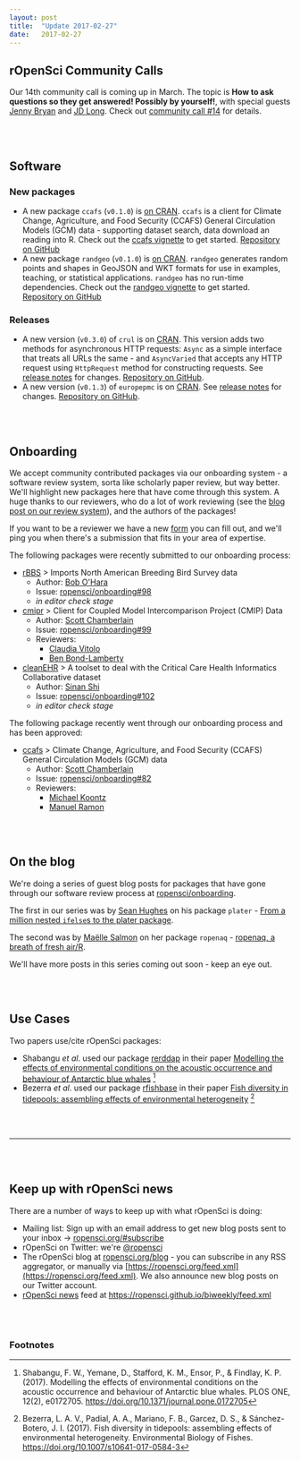 ```yaml
---
layout: post
title:  "Update 2017-02-27"
date:   2017-02-27
---
```


## rOpenSci Community Calls

Our 14th community call is coming up in March. The topic is __How to ask questions so they get answered! Possibly by yourself!__, with special guests [Jenny Bryan](https://github.com/jennybc/) and [JD Long](https://twitter.com/cmastication). Check out [community call #14](https://github.com/ropensci/commcalls/issues/14) for details.

<br><br>

## Software

### New packages

* A new package `ccafs` (`v0.1.0`) is [on CRAN](https://cran.rstudio.com/web/packages/ccafs). `ccafs` is a client for Climate Change, Agriculture, and Food Security (CCAFS) General Circulation Models (GCM) data - supporting dataset search, data download an reading into R. Check out the [ccafs vignette](https://cran.rstudio.com/web/packages/ccafs/vignettes/ccafs_vignette.html) to get started. [Repository on GitHub][ccafs]
* A new package `randgeo` (`v0.1.0`) is [on CRAN](https://cran.rstudio.com/web/packages/randgeo). `randgeo` generates random points and shapes in GeoJSON and WKT formats for use in examples, teaching, or statistical applications. `randgeo` has no run-time dependencies. Check out the [randgeo vignette](https://cran.rstudio.com/web/packages/randgeo/vignettes/randgeo_vignette.html) to get started. [Repository on GitHub][randgeo]

### Releases

* A new version (`v0.3.0`) of `crul` is on [CRAN](https://cran.rstudio.com/web/packages/crul). This version adds two methods for asynchronous HTTP requests: `Async` as a simple interface that treats all URLs the same - and `AsyncVaried` that accepts any HTTP request using `HttpRequest` method for constructing requests. See [release notes](https://github.com/ropensci/crul/releases/tag/v0.3.0) for changes. [Repository on GitHub][crul].
* A new version (`v0.1.3`) of `europepmc` is on [CRAN](https://cran.rstudio.com/web/packages/europepmc). See [release notes](https://github.com/ropensci/europepmc/releases/tag/0.1.3) for changes. [Repository on GitHub][europepmc].

<br><br>

## Onboarding

We accept community contributed packages via our onboarding system - a software review system, sorta like scholarly paper review, but way better. We'll highlight new packages here that have come through this system. A huge thanks to our reviewers, who do a lot of work reviewing (see the [blog post on our review system](https://ropensci.org/blog/2016/03/28/software-review)),
and the authors of the packages!

If you want to be a reviewer we have a new [form](https://ropensci.org/onboarding/) you can fill out, and we'll ping you when there's a submission that fits in your area of expertise.

The following packages were recently submitted to our onboarding process:

* [rBBS][] > Imports North American Breeding Bird Survey data
    * Author: [Bob O'Hara](https://github.com/oharar)
    * Issue: [ropensci/onboarding#98](https://github.com/ropensci/onboarding/issues/98)
    * _in editor check stage_
* [cmipr][] > Client for Coupled Model Intercomparison Project (CMIP) Data
    * Author: [Scott Chamberlain](https://github.com/sckott)
    * Issue: [ropensci/onboarding#99](https://github.com/ropensci/onboarding/issues/99)
    * Reviewers:
        * [Claudia Vitolo](https://github.com/cvitolo)
        * [Ben Bond-Lamberty](https://github.com/bpbond)
* [cleanEHR][] > A toolset to deal with the Critical Care Health Informatics Collaborative dataset
    * Author: [Sinan Shi](https://github.com/sinanshi)
    * Issue: [ropensci/onboarding#102](https://github.com/ropensci/onboarding/issues/102)
    * _in editor check stage_

The following package recently went through our onboarding process and has been approved:

* [ccafs][] > Climate Change, Agriculture, and Food Security (CCAFS) General Circulation Models (GCM) data
    * Author: [Scott Chamberlain](https://github.com/sckott)
    * Issue: [ropensci/onboarding#82](https://github.com/ropensci/onboarding/issues/82)
    * Reviewers:
        * [Michael Koontz](https://github.com/mikoontz)
        * [Manuel Ramon](https://github.com/manuramon)

<br><br>

## On the blog

We're doing a series of guest blog posts for packages that have gone through our software review process at [ropensci/onboarding](https://github.com/ropensci/onboarding/).

The first in our series was by [Sean Hughes](https://github.com/seaaan) on his package `plater` - [From a million nested `ifelse`s to the plater package](https://ropensci.org/blog/blog/2017/02/06/plater-blog-post).

The second was by [Maëlle Salmon](http://www.masalmon.eu/) on her package `ropenaq` - [ropenaq, a breath of fresh air/R](https://ropensci.org/blog/blog/2017/02/21/ropenaq).

We'll have more posts in this series coming out soon - keep an eye out.


<br><br>

## Use Cases

Two papers use/cite rOpenSci packages:

* Shabangu _et al_. used our package [rerddap][] in their paper [Modelling the effects of environmental conditions on the acoustic occurrence and behaviour of Antarctic blue whales](https://doi.org/10.1371/journal.pone.0172705) [^1]
* Bezerra _et al_. used our package [rfishbase][] in their paper [Fish diversity in tidepools: assembling effects of environmental heterogeneity](https://doi.org/10.1007/s10641-017-0584-3) [^2]

<br><br>

-----------------------------

<br><br>

## Keep up with rOpenSci news

There are a number of ways to keep up with what rOpenSci is doing:

* Mailing list: Sign up with an email address to get new blog posts sent to your inbox -> [ropensci.org/#subscribe](https://ropensci.org/#subscribe)
* rOpenSci on Twitter: we're [@ropensci](https://twitter.com/ropensci)
* The rOpenSci blog at [ropensci.org/blog](https://ropensci.org/blog) - you can subscribe in any RSS aggregator, or manually via [https://ropensci.org/feed.xml](https://ropensci.org/feed.xml). We also announce new blog posts on our Twitter account.
* [rOpenSci news](https://ropensci.github.io/biweekly/) feed at <https://ropensci.github.io/biweekly/feed.xml>

[ccafs]: https://github.com/ropensci/ccafs
[randgeo]: https://github.com/ropensci/randgeo
[crul]: https://github.com/ropensci/crul
[europepmc]: https://github.com/ropensci/europepmc
[hddtools]: https://github.com/ropensci/hddtools
[cleanEHR]: https://github.com/CC-HIC/cleanEHR
[rBBS]: https://github.com/oharar/rBBS
[cmipr]: https://github.com/ropenscilabs/cmipr
[rerddap]: https://github.com/ropensci/rerddap
[rfishbase]: https://github.com/ropensci/rfishbase

<br><br>

### Footnotes

[^1]: Shabangu, F. W., Yemane, D., Stafford, K. M., Ensor, P., & Findlay, K. P. (2017). Modelling the effects of environmental conditions on the acoustic occurrence and behaviour of Antarctic blue whales. PLOS ONE, 12(2), e0172705. <https://doi.org/10.1371/journal.pone.0172705>
[^2]: Bezerra, L. A. V., Padial, A. A., Mariano, F. B., Garcez, D. S., & Sánchez-Botero, J. I. (2017). Fish diversity in tidepools: assembling effects of environmental heterogeneity. Environmental Biology of Fishes. <https://doi.org/10.1007/s10641-017-0584-3>
